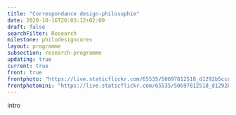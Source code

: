 ```yaml
---
title: "Correspondance design-philosophie"
date: 2020-10-16T20:03:12+02:00
draft: false
searchFilter: Research
milestone: philodesigncores
layout: programme
subsection: research-programme
updating: true
current: true
front: true
frontphoto: "https://live.staticflickr.com/65535/50697812518_d1292b5cce.jpg"
frontphotomini: "https://live.staticflickr.com/65535/50697812518_d1292b5cce_q.jpg"
---
```


intro